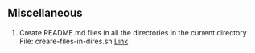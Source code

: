 ## Miscellaneous

1. Create README.md files in all the directories in the current directory
   File: creare-files-in-dires.sh [Link](./create-files-in-dires.sh)